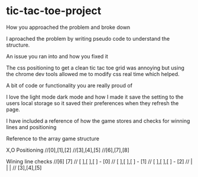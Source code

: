 # tic-tac-toe-project

How you approached the problem and broke down

I aproached the problem by writing pseudo code to understand the structure.

An issue you ran into and how you fixed it

The css positioning to get a clean tic tac toe grid was annoying but using the chrome dev tools
allowed me to modify css real time which helped.

A bit of code or functionality you are really proud of

I love the light mode dark mode and how I made it save the setting to the users local storage
so it saved their preferences when they refresh the page.

I have included a reference of how the game stores and checks for winning lines and positioning

Reference to the array game structure

X,O Positioning
//[0],[1],[2]
//[3],[4],[5]
//[6],[7],[8]

Wining line checks
//[6] [7]
// [ ],[ ],[ ] - [0]
// [ ],[ ],[ ] - [1]
// [ ],[ ],[ ] - [2]
// | | |
// [3],[4],[5]
